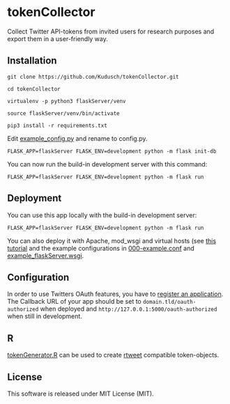 # tokenCollector

Collect Twitter API-tokens from invited users for research purposes and export them in a user-friendly way.

## Installation

`git clone https://github.com/Kudusch/tokenCollector.git`

`cd tokenCollector`

`virtualenv -p python3 flaskServer/venv`

`source flaskServer/venv/bin/activate`

`pip3 install -r requirements.txt`

Edit [example_config.py](flaskServer/example_config.py) and rename to config.py.

`FLASK_APP=flaskServer FLASK_ENV=development python -m flask init-db`

You can now run the build-in development server with this command:

`FLASK_APP=flaskServer FLASK_ENV=development python -m flask run`

## Deployment

You can use this app locally with the build-in development server:

`FLASK_APP=flaskServer FLASK_ENV=development python -m flask run`

You can also deploy it with Apache, mod_wsgi and virtual hosts (see [this tutorial](http://flask.pocoo.org/docs/1.0/deploying/mod_wsgi/) and the example configurations in [000-example.conf](000-example.conf)  and [example_flaskServer.wsgi](example_flaskServer.wsgi).

## Configuration

In order to use Twitters OAuth features, you have to [register an application](https://developer.twitter.com/en/apps). The Callback URL of your app should be set to `domain.tld/oauth-authorized` when deployed and `http://127.0.0.1:5000/oauth-authorized` when still in development.

## R

[tokenGenerator.R](tokenGenerator.R) can be used to create [rtweet](https://github.com/mkearney/rtweet/) compatible token-objects.

## License

This software is released under MIT License (MIT).
